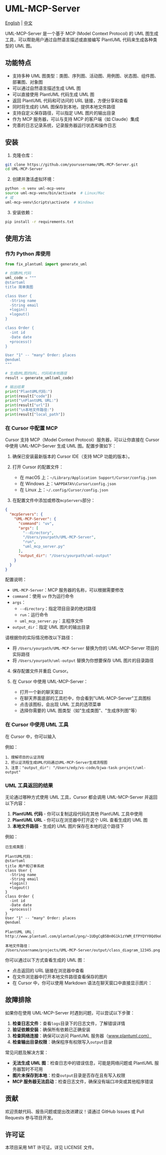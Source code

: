 # UML-MCP-Server

[English](README.md) | [中文](README_zh.md)

UML-MCP-Server 是一个基于 MCP (Model Context Protocol) 的 UML 图生成工具，可以帮助用户通过自然语言描述或直接编写 PlantUML 代码来生成各种类型的 UML 图。

## 功能特点

- 支持多种 UML 图类型：类图、序列图、活动图、用例图、状态图、组件图、部署图、对象图
- 可以通过自然语言描述生成 UML 图
- 可以直接使用 PlantUML 代码生成 UML 图
- 返回 PlantUML 代码和可访问的 URL 链接，方便分享和查看
- 同时将生成的 UML 图保存到本地，提供本地文件路径
- 支持自定义保存路径，可以指定 UML 图片的输出目录
- 作为 MCP 服务器，可以与支持 MCP 的客户端（如 Claude）集成
- 完善的日志记录系统，记录服务器运行状态和操作日志

## 安装

1. 克隆仓库：

```bash
git clone https://github.com/yourusername/UML-MCP-Server.git
cd UML-MCP-Server
```

2. 创建并激活虚拟环境：

```bash
python -m venv uml-mcp-venv
source uml-mcp-venv/bin/activate  # Linux/Mac
# 或
uml-mcp-venv\Scripts\activate  # Windows
```

3. 安装依赖：

```bash
pip install -r requirements.txt
```

## 使用方法

### 作为 Python 库使用

```python
from fix_plantuml import generate_uml

# 创建UML代码
uml_code = """
@startuml
title 简单类图

class User {
  -String name
  -String email
  +login()
  +logout()
}

class Order {
  -int id
  -Date date
  +process()
}

User "1" -- "many" Order: places
@enduml
"""

# 生成UML图的URL、代码和本地路径
result = generate_uml(uml_code)

# 输出结果
print("PlantUML代码:")
print(result["code"])
print("\nPlantUML URL:")
print(result["url"])
print("\n本地文件路径:")
print(result["local_path"])
```

### 在 Cursor 中配置 MCP

Cursor 支持 MCP（Model Context Protocol）服务器，可以让你直接在 Cursor 中使用 UML-MCP-Server 生成 UML 图。配置步骤如下：

1. 确保已安装最新版本的 Cursor IDE（支持 MCP 功能的版本）。

2. 打开 Cursor 的配置文件：

   - 在 macOS 上：`~/Library/Application Support/Cursor/config.json`
   - 在 Windows 上：`%APPDATA%\Cursor\config.json`
   - 在 Linux 上：`~/.config/Cursor/config.json`

3. 在配置文件中添加或修改`mcpServers`部分：

```json
{
  "mcpServers": {
    "UML-MCP-Server": {
      "command": "uv",
      "args": [
        "--directory",
        "/Users/yourpath/UML-MCP-Server",
        "run",
        "uml_mcp_server.py"
      ],
      "output_dir": "/Users/yourpath/uml-output"
    }
  }
}
```

配置说明：

- `UML-MCP-Server`：MCP 服务器的名称，可以根据需要修改
- `command`：使用 `uv` 作为运行命令
- `args`：
  - `--directory`：指定项目目录的绝对路径
  - `run`：运行命令
  - `uml_mcp_server.py`：主程序文件
- `output_dir`：指定 UML 图片的输出目录

请根据你的实际情况修改以下路径：

- 将 `/Users/yourpath/UML-MCP-Server` 替换为你的 UML-MCP-Server 项目的实际路径
- 将 `/Users/yourpath/uml-output` 替换为你想要保存 UML 图片的目录路径

4. 保存配置文件并重启 Cursor。

5. 在 Cursor 中使用 UML-MCP-Server：
   - 打开一个新的聊天窗口
   - 在聊天界面底部的工具栏中，你会看到"UML-MCP-Server"工具图标
   - 点击该图标，会出现 UML 工具的选项菜单
   - 选择你需要的 UML 图类型（如"生成类图"、"生成序列图"等）

### 在 Cursor 中使用 UML 工具

在 Cursor 中，你可以输入

例如：
```
1、理解项目的认证流程
2、把认证流程生成UML代码通过UML-MCP-Server生成流程图
3、注意："output_dir": "/Users/edy/vs-code/bjwa-task-project/uml-output"
```

### UML 工具返回的结果

无论通过哪种方式使用 UML 工具，Cursor 都会调用 UML-MCP-Server 并返回以下内容：

1. **PlantUML 代码** - 你可以复制这段代码在其他 PlantUML 工具中使用
2. **PlantUML URL** - 你可以在浏览器中打开这个 URL 查看生成的 UML 图
3. **本地文件路径** - 生成的 UML 图片保存在本地的这个路径下

例如：

```
已生成类图：

PlantUML代码：
@startuml
title 用户和订单系统
class User {
  -String name
  -String email
  +login()
  +logout()
}
class Order {
  -int id
  -Date date
  +process()
}
User "1" -- "many" Order: places
@enduml

PlantUML URL：
http://www.plantuml.com/plantuml/png/~1UDgCqB5Bn0G1k1zYWM_EfPYQYY0Qd9oQc9oQaPcKYYcKc9gMYaiKc9gK...

本地文件路径：
/Users/username/projects/UML-MCP-Server/output/class_diagram_12345.png
```

你可以通过以下方式查看生成的 UML 图：

- 点击返回的 URL 链接在浏览器中查看
- 在文件浏览器中打开本地文件路径查看保存的图片
- 在 Cursor 中，你可以使用 Markdown 语法在聊天窗口中直接显示图片：


## 故障排除

如果你在使用 UML-MCP-Server 时遇到问题，可以尝试以下步骤：

1. **检查日志文件**：查看`logs`目录下的日志文件，了解错误详情
2. **验证依赖安装**：确保所有依赖已正确安装
3. **检查网络连接**：确保可以访问 PlantUML 服务器（www.plantuml.com）
4. **检查输出目录权限**：确保程序有权限写入`output`目录

常见问题及解决方案：

- **无法生成 UML 图**：检查日志中的错误信息，可能是网络问题或 PlantUML 服务器暂时不可用
- **图片未保存到本地**：检查`output`目录是否存在且有写入权限
- **MCP 服务器无法启动**：检查日志文件，确保没有端口冲突或其他程序错误

## 贡献

欢迎贡献代码、报告问题或提出改进建议！请通过 GitHub Issues 或 Pull Requests 参与项目开发。

## 许可证

本项目采用 MIT 许可证。详见 LICENSE 文件。
